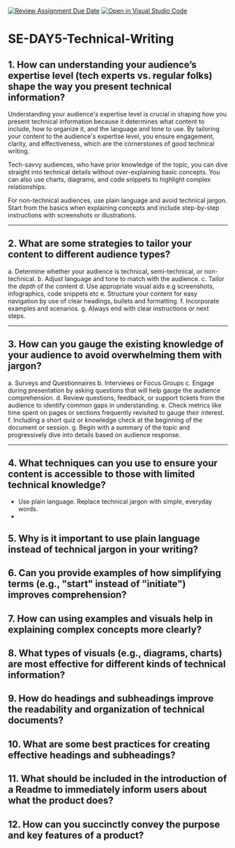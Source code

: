 [![Review Assignment Due Date](https://classroom.github.com/assets/deadline-readme-button-22041afd0340ce965d47ae6ef1cefeee28c7c493a6346c4f15d667ab976d596c.svg)](https://classroom.github.com/a/zsAR-pyY)
[![Open in Visual Studio Code](https://classroom.github.com/assets/open-in-vscode-2e0aaae1b6195c2367325f4f02e2d04e9abb55f0b24a779b69b11b9e10269abc.svg)](https://classroom.github.com/online_ide?assignment_repo_id=17254310&assignment_repo_type=AssignmentRepo)
# SE-DAY5-Technical-Writing

## 1. How can understanding your audience’s expertise level (tech experts vs. regular folks) shape the way you present technical information?

Understanding your audience's expertise level is crucial in shaping how you present technical information because it determines what content to include, how to organize it, and the language and tone to use. By tailoring your content to the audience's expertise level, you ensure engagement, clarity, and effectiveness, which are the cornerstones of good technical writing.

Tech-savvy audiences, who have prior knowledge of the topic, you can dive straight into technical details without over-explaining basic concepts. You can also use charts, diagrams, and code snippets to highlight complex relationships.

For non-technical audiences, use plain language and avoid technical jargon. Start from the basics when explaining concepts and include step-by-step instructions with screenshots or illustrations.

---

## 2. What are some strategies to tailor your content to different audience types?

a. Determine whether your audience is technical, semi-technical, or non-technical.
b. Adjust language and tone to match with the audience.
c. Tailor the *depth* of the content
d. Use appropriate visual aids e.g screenshots, infographics, code snippets etc
e. Structure your content for easy navigation by use of clear headings, bullets and formatting.
f. Incorporate examples and scenarios.
g. Always end with clear instructions or next steps.

---

## 3. How can you gauge the existing knowledge of your audience to avoid overwhelming them with jargon?

a. Surveys and Questionnaires
b. Interviews or Focus Groups
c. Engage during presentation by asking questions that will help gauge the audience comprehension.
d. Review questions, feedback, or support tickets from the audience to identify common gaps in understanding.
e. Check metrics like time spent on pages or sections frequently revisited to gauge their interest.
f. Including a short quiz or knowledge check at the beginning of the document or session.
g. Begin with a summary of the topic and progressively dive into details based on audience response.

---

## 4. What techniques can you use to ensure your content is accessible to those with limited technical knowledge?

- Use plain language. Replace technical jargon with simple, everyday words.
- 
## 5. Why is it important to use plain language instead of technical jargon in your writing?

## 6. Can you provide examples of how simplifying terms (e.g., "start" instead of "initiate") improves comprehension?

## 7. How can using examples and visuals help in explaining complex concepts more clearly?

## 8. What types of visuals (e.g., diagrams, charts) are most effective for different kinds of technical information?

## 9. How do headings and subheadings improve the readability and organization of technical documents?

## 10. What are some best practices for creating effective headings and subheadings?

## 11. What should be included in the introduction of a Readme to immediately inform users about what the product does?

## 12. How can you succinctly convey the purpose and key features of a product?
